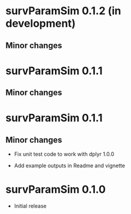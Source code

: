 
# survParamSim 0.1.2 (in development)

## Minor changes


# survParamSim 0.1.1

## Minor changes

# survParamSim 0.1.1

## Minor changes

* Fix unit test code to work with dplyr 1.0.0

* Add example outputs in Readme and vignette


# survParamSim 0.1.0

* Initial release
